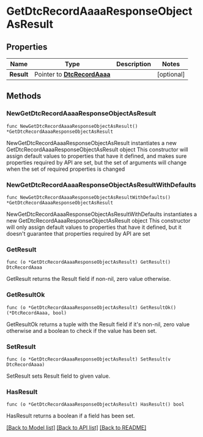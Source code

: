# GetDtcRecordAaaaResponseObjectAsResult

## Properties

Name | Type | Description | Notes
------------ | ------------- | ------------- | -------------
**Result** | Pointer to [**DtcRecordAaaa**](DtcRecordAaaa.md) |  | [optional] 

## Methods

### NewGetDtcRecordAaaaResponseObjectAsResult

`func NewGetDtcRecordAaaaResponseObjectAsResult() *GetDtcRecordAaaaResponseObjectAsResult`

NewGetDtcRecordAaaaResponseObjectAsResult instantiates a new GetDtcRecordAaaaResponseObjectAsResult object
This constructor will assign default values to properties that have it defined,
and makes sure properties required by API are set, but the set of arguments
will change when the set of required properties is changed

### NewGetDtcRecordAaaaResponseObjectAsResultWithDefaults

`func NewGetDtcRecordAaaaResponseObjectAsResultWithDefaults() *GetDtcRecordAaaaResponseObjectAsResult`

NewGetDtcRecordAaaaResponseObjectAsResultWithDefaults instantiates a new GetDtcRecordAaaaResponseObjectAsResult object
This constructor will only assign default values to properties that have it defined,
but it doesn't guarantee that properties required by API are set

### GetResult

`func (o *GetDtcRecordAaaaResponseObjectAsResult) GetResult() DtcRecordAaaa`

GetResult returns the Result field if non-nil, zero value otherwise.

### GetResultOk

`func (o *GetDtcRecordAaaaResponseObjectAsResult) GetResultOk() (*DtcRecordAaaa, bool)`

GetResultOk returns a tuple with the Result field if it's non-nil, zero value otherwise
and a boolean to check if the value has been set.

### SetResult

`func (o *GetDtcRecordAaaaResponseObjectAsResult) SetResult(v DtcRecordAaaa)`

SetResult sets Result field to given value.

### HasResult

`func (o *GetDtcRecordAaaaResponseObjectAsResult) HasResult() bool`

HasResult returns a boolean if a field has been set.


[[Back to Model list]](../README.md#documentation-for-models) [[Back to API list]](../README.md#documentation-for-api-endpoints) [[Back to README]](../README.md)


